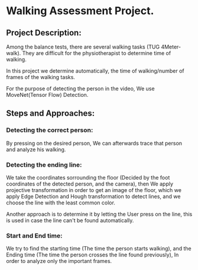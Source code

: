 # Walking Assessment Project.

## Project Description:

Among the balance tests, there are several walking tasks (TUG 4Meter-walk). They are difficult for the physiotherapist to determine time of walking.

In this project we determine automatically, the time of walking/number of frames of the walking tasks.

For the purpose of detecting the person in the video, We use MoveNet(Tensor Flow) Detection.


## Steps and Approaches:

### Detecting the correct person:
By pressing on the desired person, We can afterwards trace that person and analyze his walking.

### Detecting the ending line:
We take the coordinates sorrounding the floor (Decided by the foot coordinates of the detected person, and the camera), then We apply projective transformation
in order to get an image of the floor, which we apply Edge Detection and Hough transformation to detect lines, and we choose the line with the least common color.

Another approach is to determine it by letting the User press on the line, this is used in case the line can't be found automatically.

### Start and End time:
We try to find the starting time (The time the person starts walking), and the Ending time (The time the person crosses the line found previously), 
In order to analyze only the important frames.
